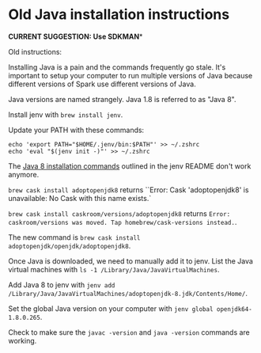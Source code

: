 # Old Java installation instructions

**CURRENT SUGGESTION: Use SDKMAN***

Old instructions:

Installing Java is a pain and the commands frequently go stale.  It's important to setup your computer to run multiple versions of Java because different versions of Spark use different versions of Java.

Java versions are named strangely.  Java 1.8 is referred to as "Java 8".

Install jenv with `brew install jenv`.

Update your PATH with these commands:

```
echo 'export PATH="$HOME/.jenv/bin:$PATH"' >> ~/.zshrc
echo 'eval "$(jenv init -)"' >> ~/.zshrc
```

The [Java 8 installation commands](https://github.com/jenv/jenv#21-using-two-jvms-on-macos) outlined in the jenv README don't work anymore.

`brew cask install adoptopenjdk8` returns ``Error: Cask 'adoptopenjdk8' is unavailable: No Cask with this name exists.`

`brew cask install caskroom/versions/adoptopenjdk8` returns `Error: caskroom/versions was moved. Tap homebrew/cask-versions instead.`.

The new command is `brew cask install adoptopenjdk/openjdk/adoptopenjdk8`.

Once Java is downloaded, we need to manually add it to jenv.  List the Java virtual machines with `ls -1 /Library/Java/JavaVirtualMachines`.

Add Java 8 to jenv with `jenv add /Library/Java/JavaVirtualMachines/adoptopenjdk-8.jdk/Contents/Home/`.

Set the global Java version on your computer with `jenv global openjdk64-1.8.0.265`.

Check to make sure the `javac -version` and `java -version` commands are working.
